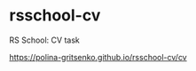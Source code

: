 # rsschool-cv
RS School: CV task

<a href="https://polina-gritsenko.github.io/rsschool-cv/cv" target="_blank">https://polina-gritsenko.github.io/rsschool-cv/cv</a>